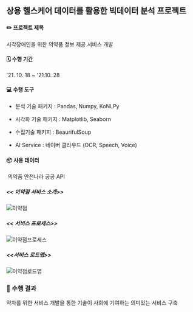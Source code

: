 ## 상용 헬스케어 데이터를 활용한 빅데이터 분석 프로젝트



#### ✏️ 프로젝트 제목 

시각장애인을 위한 의약품 정보 제공 서비스 개발


#### 🗓 수행 기간 

'21. 10. 18 ~ '21.10. 28



#### 💻 수행 도구 

- 분석 기술 패키지 : Pandas, Numpy, KoNLPy

- 시각화 기술 패키지 : Matplotlib, Seaborn

- 수집기술 패키지 : BeaurifulSoup

- AI Service : 네이버 클라우드 (OCR, Speech, Voice)

  

#### 📦 사용 데이터

​     의약품 안전나라 공공 API



##### << 이약점 서비스 소개>> 

![이약점](md-images/%E1%84%8B%E1%85%B5%E1%84%8B%E1%85%A3%E1%86%A8%E1%84%8C%E1%85%A5%E1%86%B7.png)



##### << 서비스 프로세스>>

![이약점프로세스](md-images/%E1%84%8B%E1%85%B5%E1%84%8B%E1%85%A3%E1%86%A8%E1%84%8C%E1%85%A5%E1%86%B7%E1%84%91%E1%85%B3%E1%84%85%E1%85%A9%E1%84%89%E1%85%A6%E1%84%89%E1%85%B3-9393974.png)



##### <<서비스 로드맵>>

![이약점로드맵](md-images/%E1%84%8B%E1%85%B5%E1%84%8B%E1%85%A3%E1%86%A8%E1%84%8C%E1%85%A5%E1%86%B7%E1%84%85%E1%85%A9%E1%84%83%E1%85%B3%E1%84%86%E1%85%A2%E1%86%B8-9394092.png)



### 👾 수행 결과

약자를 위한 서비스 개발을 통한 기술이 사회에 기여하는 의미있는 서비스 구축

